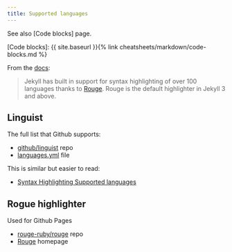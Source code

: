 ```yaml
---
title: Supported languages
---
```


See also [Code blocks] page.

[Code blocks]: {{ site.baseurl }}{% link cheatsheets/markdown/code-blocks.md %}

From the [docs](https://jekyllrb.com/docs/liquid/tags/):

> Jekyll has built in support for syntax highlighting of over 100 languages thanks to [Rouge](http://rouge.jneen.net/). Rouge is the default highlighter in Jekyll 3 and above.


## Linguist

The full list that Github supports:

- [github/linguist](https://github.com/github/linguist) repo
- [languages.yml](https://github.com/github/linguist/blob/master/lib/linguist/languages.yml) file

This is similar but easier to read:

- [Syntax Highlighting Supported languages](https://github.com/HappenApps/Quiver/wiki/Syntax-Highlighting-Supported-Languages)


## Rogue highlighter

Used for Github Pages

- [rouge-ruby/rouge](https://github.com/rouge-ruby/rouge) repo
- [Rouge](http://rouge.jneen.net/) homepage
